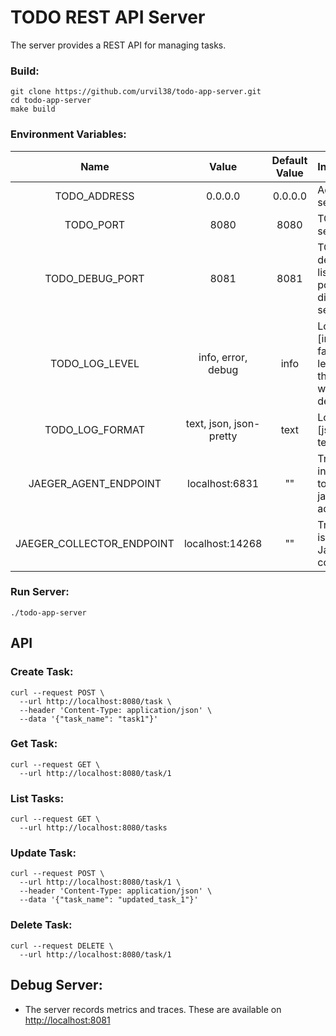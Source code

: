 # TODO REST API Server

The server provides a REST API for managing tasks.

### Build:

```
git clone https://github.com/urvil38/todo-app-server.git
cd todo-app-server
make build
```

### Environment Variables:

| Name  |  Value  | Default Value  | Info
|:-----:|:---------------:|:--------------:|:---------|
|TODO_ADDRESS|0.0.0.0|0.0.0.0|Address on which server is running
|TODO_PORT|8080|8080|TCP port on which server is listening
|TODO_DEBUG_PORT|8081|8081|TCP port on which debug server is listening. Debug port should be different from the server port
|TODO_LOG_LEVEL|info, error, debug|info|LogLevel can be [info, debug, error, fatal]. If invalid log level is provided then info log level will be used as default
|TODO_LOG_FORMAT|text, json, json-pretty|text|LogFormat can be [json, json-pretty, text]
|JAEGER_AGENT_ENDPOINT|localhost:6831|""|TracingAgentURI instructs exporter to send spans to jaeger-agent at this address
|JAEGER_COLLECTOR_ENDPOINT|localhost:14268|""|TracingCollectorURI is the full url to the Jaeger HTTP Thrift collector

### Run Server:
```
./todo-app-server
```

## API

### Create Task:

```
curl --request POST \
  --url http://localhost:8080/task \
  --header 'Content-Type: application/json' \
  --data '{"task_name": "task1"}'
```

### Get Task:

```
curl --request GET \
  --url http://localhost:8080/task/1
```

### List Tasks:

```
curl --request GET \
  --url http://localhost:8080/tasks
```

### Update Task:

```
curl --request POST \
  --url http://localhost:8080/task/1 \
  --header 'Content-Type: application/json' \
  --data '{"task_name": "updated_task_1"}'
```

### Delete Task:

```
curl --request DELETE \
  --url http://localhost:8080/task/1
```

## Debug Server:

- The server records metrics and traces. These are available on [http://localhost:8081](http://localhost:8081)